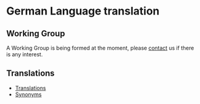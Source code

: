# German Language translation

## Working Group

A Working Group is being formed at the moment, please [contact](../contact.md) us if there is any interest.

## Translations

- [Translations](https://github.com/obophenotype/hpo-translations/blob/main/babelon/hp-de.babelon.tsv)
- [Synonyms](https://github.com/obophenotype/hpo-translations/blob/main/babelon/hp-de.synonyms.tsv)

